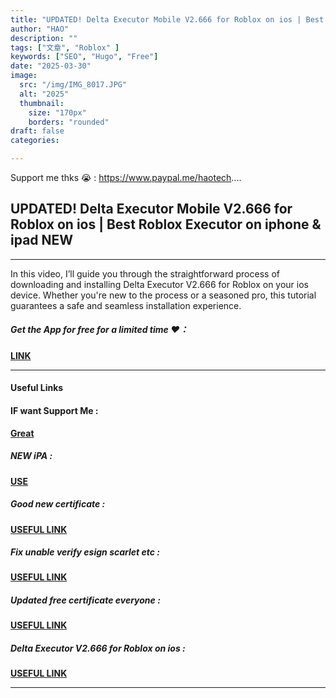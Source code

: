 ```yaml
---
title: "UPDATED! Delta Executor Mobile V2.666 for Roblox on ios | Best Roblox Executor on iphone & ipad NEW"
author: "HAO"
description: ""
tags: ["文章", "Roblox" ]
keywords: ["SEO", "Hugo", "Free"]
date: "2025-03-30"
image:
  src: "/img/IMG_8017.JPG"
  alt: "2025"
  thumbnail:
    size: "170px"
    borders: "rounded"
draft: false
categories:

---
```


Support me thks 😭 : https://www.paypal.me/haotech....
<!--more-->

## **UPDATED! Delta Executor Mobile V2.666 for Roblox on ios | Best Roblox Executor on iphone & ipad NEW**

---

In this video, I’ll guide you through the straightforward process of downloading and installing Delta Executor V2.666 for Roblox on your ios device. Whether you're new to the process or a seasoned pro, this tutorial guarantees a safe and seamless installation experience.

##### **<font style="background:  "> Get the App for free for a limited time ❤️：</font>** 
**[LINK](https://jiun8631.pages.dev/post/vocam-translator-ai-translate/)**

---

#### **Useful Links**

#### **<and font style="background: "> IF want Support Me :</font>** 
**[ Great](https://www.paypal.me/haotech)**

##### **<and font style="background: "> NEW iPA : </font>** 
**[  USE](https://www.patreon.com/hao8?utm_medium=unknown&utm_source=join_link&utm_campaign=creatorshare_creator&utm_content=copyLink)**

##### **<font style="background:  "> Good new certificate :</font>** 
**[ USEFUL LINK ](https://jiun8631.pages.dev/post/esign_0226/)**

##### **<font style="background:  "> Fix unable verify esign scarlet etc :</font>** 
**[ USEFUL LINK ](https://jiun8631.pages.dev/post/fixverify-250318/)**

##### **<font style="background:  "> Updated free certificate everyone :</font>** 
**[ USEFUL LINK ](https://www.patreon.com/posts/125301566?utm_campaign=postshare_creator)**

##### **<font style="background:  "> Delta Executor V2.666 for Roblox on ios :</font>** 
**[ USEFUL LINK](https://www.mediafire.com/file/sopj3bi3xlgbcae/DeltaScriptHubV3Spoofed%7b2.666.608%7d.ipa/file?dkey=d5skouw40dg&r=1316)**

---
